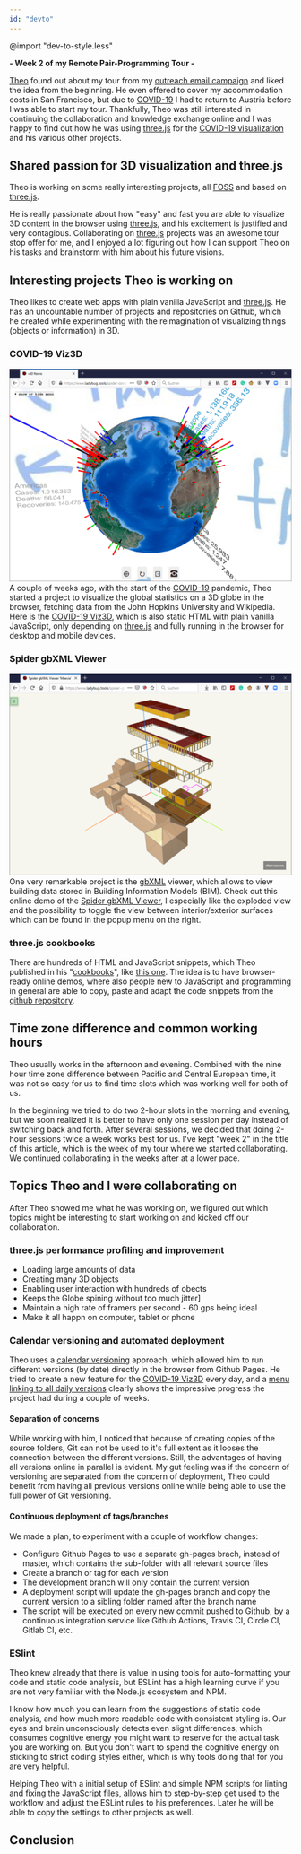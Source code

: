 ```yaml
---
id: "devto"
---
```

@import "dev-to-style.less"

**- Week 2 of my Remote Pair-Programming Tour -**

[Theo][theo-armour-twitter] found out about my tour from my [outreach email campaign][tour-article] and liked the idea from the beginning. He even offered to cover my accommodation costs in San Francisco, but due to [COVID-19][covid-19-wiki] I had to return to Austria before I was able to start my tour. Thankfully, Theo was still interested in continuing the collaboration and knowledge exchange online and I was happy to find out how he was using [three.js][threejs-web] for the [COVID-19 visualization](#covid19-viz3d) and his various other projects.


[covid-19-wiki]: https://en.wikipedia.org/wiki/Coronavirus_disease_2019
[theo-armour-twitter]: https://twitter.com/ta
[tour-article]: https://dev.to/harald3dcv/pair-programming-tour-invite-me-for-free-sessions-sf-bay-area-5eci

## Shared passion for 3D visualization and three.js
Theo is working on some really interesting projects, all [FOSS][foss-wiki] and based on [three.js][threejs-web].

He is really passionate about how "easy" and fast you are able to visualize 3D content in the browser using [three.js][threejs-web], and his excitement is justified and very contagious. Collaborating on [three.js][threejs-web] projects was an awesome tour stop offer for me, and I enjoyed a lot figuring out how I can support Theo on his tasks and brainstorm with him about his future visions.

[foss-wiki]: https://en.wikipedia.org/wiki/Free_and_open-source_software
[threejs-web]: https://threejs.org/

## Interesting projects Theo is working on
Theo likes to create web apps with plain vanilla JavaScript and [three.js][threejs-web]. He has an uncountable number of projects and repositories on Github, which he created while experimenting with the reimagination of visualizing things (objects or information) in 3D.

### COVID-19 Viz3D
![COVID-19 Statistics 3D Visualization][spider-covid-19-viz-img]
A couple of weeks ago, with the start of the [COVID-19][covid-19-wiki] pandemic, Theo started a project to visualize the global statistics on a 3D globe in the browser, fetching data from the John Hopkins University and Wikipedia. Here is the [COVID-19 Viz3D][spider-covid-19-viz], which is also static HTML with plain vanilla JavaScript, only depending on [three.js][threejs-web] and fully running in the browser for desktop and mobile devices.

### Spider gbXML Viewer
![Spider gbXML Viewer][spider-gbxml-viewer-img]
One very remarkable project is the [gbXML][gbxml-web] viewer, which allows to view building data stored in Building Information Models (BIM). Check out this online demo of the [Spider gbXML Viewer][spider-gbxml-viewer], I especially like the exploded view and the possibility to toggle the view between interior/exterior surfaces which can be found in the popup menu on the right.

### three.js cookbooks
There are hundreds of HTML and JavaScript snippets, which Theo published in his "[cookbooks][cookbook-wiki]", like [this one][jaanga-threejs-cookbook]. The idea is to have browser-ready online demos, where also people new to JavaScript and programming in general are able to copy, paste and adapt the code snippets from the [github repository][jaanga-threejs-cookbook].

[cookbook-wiki]: https://en.wikipedia.org/wiki/Cookbook#Usage_outside_the_world_of_food
[gbxml-web]: https://www.gbxml.org/About_GreenBuildingXML_gbXML
[spider-gbxml-viewer]: https://www.ladybug.tools/spider-gbxml-tools/spider-gbxml-viewer/
[spider-gbxml-viewer-img]: https://github.com/haraldreingruber/blog/raw/master/imgs/rpp-tour-week2-theo/gbxml-viewer_small.png
[spider-covid-19-viz]: https://www.ladybug.tools/spider-covid-19-viz-3d/
[spider-covid-19-viz-archive]: https://www.ladybug.tools/spider-covid-19-viz-3d/dev/covid-19-viz-3d-archive/
[spider-covid-19-viz-img]: https://github.com/haraldreingruber/blog/raw/master/imgs/rpp-tour-week2-theo/covid-19-viz_small.png
[jaanga-threejs-cookbook]: http://jaanga.github.io/index.html#cookbook-threejs/index.html

## Time zone difference and common working hours
Theo usually works in the afternoon and evening. Combined with the nine hour time zone difference between Pacific and Central European time, it was not so easy for us to find time slots which was working well for both of us.

In the beginning we tried to do two 2-hour slots in the morning and evening, but we soon realized it is better to have only one session per day instead of switching back and forth. After several sessions, we decided that doing 2-hour sessions twice a week works best for us. I've kept "week 2" in the title of this article, which is the week of my tour where we started collaborating. We continued collaborating in the weeks after at a lower pace. 

## Topics Theo and I were collaborating on
After Theo showed me what he was working on, we figured out which topics might be interesting to start working on and kicked off our collaboration.

### three.js performance profiling and improvement
* Loading large amounts of data
* Creating many 3D objects
* Enabling user interaction with hundreds of obects
* Keeps the Globe spining without too much jitter]
* Maintain a high rate of framers per second - 60 gps being ideal
* Make it all happn on computer, tablet or phone

### Calendar versioning and automated deployment
Theo uses a [calendar versioning][calver-web] approach, which allowed him to run different versions (by date) directly in the browser from Github Pages. He tried to create a new feature for the [COVID-19 Viz3D][spider-covid-19-viz] every day, and a [menu linking to all daily versions][spider-covid-19-viz-archive] clearly shows the impressive progress the project had during a couple of weeks.

#### Separation of concerns
While working with him, I noticed that because of creating copies of the source folders, Git can not be used to it's full extent as it looses the connection between the different versions. Still, the advantages of having all versions online in parallel is evident. My gut feeling was if the concern of versioning are separated from the concern of deployment, Theo could benefit from having all previous versions online while being able to use the full power of Git versioning.

#### Continuous deployment of tags/branches
We made a plan, to experiment with a couple of workflow changes:
- Configure Github Pages to use a separate gh-pages brach, instead of master, which contains the sub-folder with all relevant source files
- Create a branch or tag for each version
- The development branch will only contain the current version
- A deployment script will update the gh-pages branch and copy the current version to a sibling folder named after the branch name
- The script will be executed on every new commit pushed to Github, by a continuous integration service like Github Actions, Travis CI, Circle CI, Gitlab CI, etc.

[calver-web]: https://calver.org/

### ESlint
Theo knew already that there is value in using tools for auto-formatting your code and static code analysis, but ESLint has a high learning curve if you are not very familiar with the Node.js ecosystem and NPM.

I know how much you can learn from the suggestions of static code analysis, and how much more readable code with consistent styling is. Our eyes and brain unconsciously detects even slight differences, which consumes cognitive energy you might want to reserve for the actual task you are working on. But you don't want to spend the cognitive energy on sticking to strict coding styles either, which is why tools doing that for you are very helpful.

Helping Theo with a initial setup of ESlint and simple NPM scripts for linting and fixing the JavaScript files, allows him to step-by-step get used to the workflow and adjust the ESLint rules to his preferences. Later he will be able to copy the settings to other projects as well.

[eslint-web]: https://eslint.org/

## Conclusion
